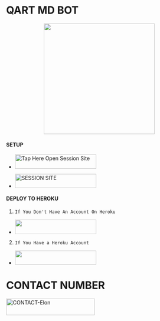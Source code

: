 
#           QART MD BOT

<p align="center">
  <img src="https://files.catbox.moe/2md9k8.jpg" width="300"/>
</p>



#### SETUP 

- <a href="https://github.com/Qartey/Qart_Md/fork"><img title="Tap Here Open Session Site" src="https://img.shields.io/badge/FORK THIS REPO-h?color=black&style=for-the-badge&logo=msi" width="220" height="38.45"/></a></p>



- <a href="https://rahzayn-11.onrender.com"><img title="SESSION SITE" src="https://img.shields.io/badge/SESSION SITE-h?color=black&style=for-the-badge&logo=msi" width="220" height="38.45"/></a></p>




#### DEPLOY TO HEROKU 
1. `If You Don't Have An Account On Heroku`

- <a align="center"><a href="https://signup.heroku.com">
 <img src="https://img.shields.io/badge/Create%20Account%20Now-black?style=for-the-badge&logo=heroku" width="220" height="38.45"/></a></p>

2. `If You Have a Heroku Account`

 - <a align="center"><a href="https://dashboard.heroku.com/new?template=https://github.com/Qartey/Qart_Md/tree/main"> <img src="https://img.shields.io/badge/DEPLOY%20NOW-black?style=for-the-badge&logo=heroku" width="220" height="38.45"/></a></p>


#     CONTACT NUMBER


<a href="https://wa.me/+255693629079-INFO"><img title="CONTACT-Elon" src="https://img.shields.io/badge/CONTACT-Qart-Md?color=green&style=for-the-badge&logo=audi" width="240" height="45.45"/></a></p>

